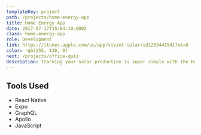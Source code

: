 ```yaml
---
templateKey: project
path: /projects/home-energy-app
title: Home Energy App
date: 2017-07-17T15:04:10.000Z
class: home-energy-app
role: Development
link: https://itunes.apple.com/us/app/vivint-solar/id1289441541?mt=8
color: rgb(255, 130, 0)
next: /projects/office-quiz
description: Tracking your solar production is super simple with the Home Energy app. Monitor production down to the hour, day, week, month, or year. See how much carbon you’ve offset. And contact our support team – all from the magical glass rectangle in your hand.
---
```


<!-- ![home energy app](/img/home-energy-app.png) -->

## Tools Used

* React Native
* Expo
* GraphQL
* Apollo
* JavaScript
